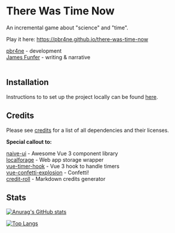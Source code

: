 # There Was Time Now

An incremental game about "science" and "time".

Play it here: https://pbr4ne.github.io/there-was-time-now<br>

[pbr4ne](https://github.com/pbr4ne) - development<br>
[James Funfer](https://jamesfunfer.com) - writing & narrative<br><br>

## Installation

Instructions to to set up the project locally can be found [here](installation.md).

## Credits

Please see [credits](credits.md) for a list of all dependencies and their licenses.

**Special callout to:**

[naive-ui](https://github.com/TuSimple/naive-ui) - Awesome Vue 3 component library<br>
[localforage](https://github.com/localForage/localForage) - Web app storage wrapper<br>
[vue-timer-hook](https://github.com/riderx/vue-timer-hook) - Vue 3 hook to handle timers<br>
[vue-confetti-explosion](https://github.com/valgeirb/vue-confetti-explosion) - Confetti!<br>
[credit-roll](https://github.com/libscie/credit-roll) - Markdown credits generator<br>

## Stats

[![Anurag's GitHub stats](https://github-readme-stats.vercel.app/api?username=pbr4ne&show_icons=true&theme=radical)](https://github.com/anuraghazra/github-readme-stats)

[![Top Langs](https://github-readme-stats.vercel.app/api/top-langs/?username=pbr4ne&theme=radical&layout=compact)](https://github.com/anuraghazra/github-readme-stats)